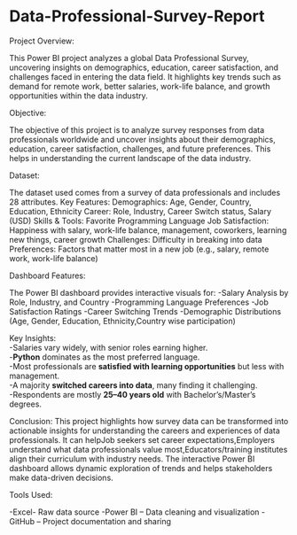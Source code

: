 # Data-Professional-Survey-Report

Project Overview:

This Power BI project analyzes a global Data Professional Survey, uncovering insights on demographics, education, career satisfaction, and challenges faced in entering the data field. It highlights key trends such as demand for remote work, better salaries, work-life balance, and growth opportunities within the data industry.

Objective:

The objective of this project is to analyze survey responses from data professionals worldwide and uncover insights about their demographics, education, career satisfaction, challenges, and future preferences. This helps in understanding the current landscape of the data industry.

Dataset:

The dataset used comes from a survey of data professionals and includes 28 attributes.
Key Features:
Demographics: Age, Gender, Country, Education, Ethnicity
Career: Role, Industry, Career Switch status, Salary (USD)
Skills & Tools: Favorite Programming Language
Job Satisfaction: Happiness with salary, work-life balance, management, coworkers, learning new things, career growth
Challenges: Difficulty in breaking into data
Preferences: Factors that matter most in a new job (e.g., salary, remote work, work-life balance)

Dashboard Features:

The Power BI dashboard provides interactive visuals for:
-Salary Analysis by Role, Industry, and Country
-Programming Language Preferences
-Job Satisfaction Ratings
-Career Switching Trends
-Demographic Distributions (Age, Gender, Education, Ethnicity,Country wise participation)

Key Insights:  
-Salaries vary widely, with senior roles earning higher.  
-**Python** dominates as the most preferred language.  
-Most professionals are **satisfied with learning opportunities** but less with management.  
-A majority **switched careers into data**, many finding it challenging.  
-Respondents are mostly **25–40 years old** with Bachelor’s/Master’s degrees.

Conclusion:
This project highlights how survey data can be transformed into actionable insights for understanding the careers and experiences of data professionals. It can helpJob seekers set career expectations,Employers understand what data professionals value most,Educators/training institutes align their curriculum with industry needs.
The interactive Power BI dashboard allows dynamic exploration of trends and helps stakeholders make data-driven decisions.

Tools Used:

-Excel- Raw data source
-Power BI – Data cleaning and visualization
-GitHub – Project documentation and sharing

